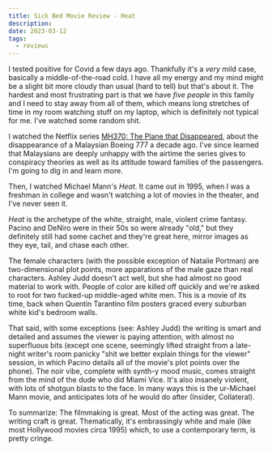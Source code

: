 ```yaml
---
title: Sick Bed Movie Review - Heat
description:
date: 2023-03-12
tags:
  - reviews
---
```


I tested positive for Covid a few days ago. Thankfully it's a *very* mild case, basically a middle-of-the-road cold. I have all my energy and my mind might be a slight bit more cloudy than usual (hard to tell) but that's about it. The hardest and most frustrating part is that we have *five people* in this family and I need to stay away from all of them, which means long stretches of time in my room watching stuff on my laptop, which is definitely not typical for me. I've watched some random shit.

I watched the Netflix series [MH370: The Plane that Disappeared](https://www.netflix.com/title/81307163), about the disappearance of a Malaysian Boeing 777 a decade ago. I've since learned that Malaysians are deeply unhappy with the airtime the series gives to conspiracy theories as well as its attitude toward families of the passengers. I'm going to dig in and learn more.

Then, I watched Michael Mann's *Heat*. It came out in 1995, when I was a freshman in college and wasn't watching a lot of movies in the theater, and I've never seen it.

*Heat* is the archetype of the white, straight, male, violent crime fantasy. Pacino and DeNiro were in their 50s so were already "old," but they definitely still had some cachet and they're great here, mirror images as they eye, tail, and chase each other.

The female characters (with the possible exception of Natalie Portman) are two-dimensional plot points, more apparations of the male gaze than real characters. Ashley Judd doesn't act well, but she had almost no good material to work with. People of color are killed off quickly and we're asked to root for two fucked-up middle-aged white men. This is a movie of its time, back when Quentin Tarantino film posters graced every suburban white kid's bedroom walls.

That said, with some exceptions (see: Ashley Judd) the writing is smart and detailed and assumes the viewer is paying attention, with almost no superfluous bits (except one scene, seemingly lifted straight from a late-night writer's room panicky "shit we better explain things for the viewer" session, in which Pacino details all of the movie's plot points over the phone). The noir vibe, complete with synth-y mood music, comes straight from the mind of the dude who did Miami Vice. It's also insanely violent, with lots of shotgun blasts to the face. In many ways this is the ur-Michael Mann movie, and anticipates lots of he would do after (Insider, Collateral).

To summarize: The filmmaking is great. Most of the acting was great. The writing craft is great. Thematically, it's embrassingly white and male (like most Hollywood movies circa 1995) which, to use a contemporary term, is pretty cringe.

